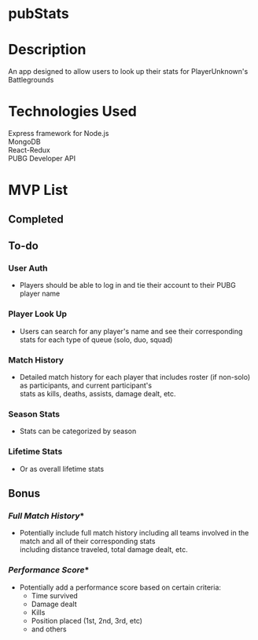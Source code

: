 # pubStats

# Description
An app designed to allow users to look up their stats for PlayerUnknown's Battlegrounds

# Technologies Used
Express framework for Node.js  
MongoDB  
React-Redux  
PUBG Developer API

# MVP List

## Completed

## To-do
### User Auth
* Players should be able to log in and tie their account to their PUBG player name

### Player Look Up
* Users can search for any player's name and see their corresponding stats for each type of queue (solo, duo, squad)

### Match History
* Detailed match history for each player that includes roster (if non-solo) as participants, and current participant's   
  stats as kills, deaths, assists, damage dealt, etc.
  
### Season Stats
* Stats can be categorized by season

### Lifetime Stats
* Or as overall lifetime stats


## Bonus
### *Full Match History**
* Potentially include full match history including all teams involved in the match and all of their corresponding stats   
  including distance traveled, total damage dealt, etc.
  
### *Performance Score**
* Potentially add a performance score based on certain criteria:  
  * Time survived
  * Damage dealt
  * Kills
  * Position placed (1st, 2nd, 3rd, etc)
  * and others